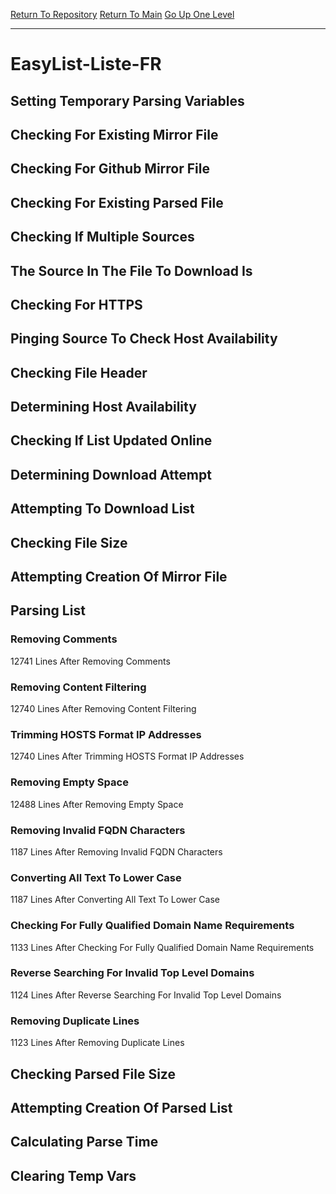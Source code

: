 [Return To Repository](https://github.com/deathbybandaid/piholeparser/)
[Return To Main](https://github.com/deathbybandaid/piholeparser/blob/master/RecentRunLogs/Mainlog.md)
[Go Up One Level](https://github.com/deathbybandaid/piholeparser/blob/master/RecentRunLogs/TopLevelScripts/30-Processing-Blacklists.md)
____________________________________
# EasyList-Liste-FR
## Setting Temporary Parsing Variables
## Checking For Existing Mirror File
## Checking For Github Mirror File
## Checking For Existing Parsed File
## Checking If Multiple Sources
## The Source In The File To Download Is
## Checking For HTTPS
## Pinging Source To Check Host Availability
## Checking File Header
## Determining Host Availability
## Checking If List Updated Online
## Determining Download Attempt
## Attempting To Download List
## Checking File Size
## Attempting Creation Of Mirror File
## Parsing List
### Removing Comments
12741 Lines After Removing Comments
### Removing Content Filtering
12740 Lines After Removing Content Filtering
### Trimming HOSTS Format IP Addresses
12740 Lines After Trimming HOSTS Format IP Addresses
### Removing Empty Space
12488 Lines After Removing Empty Space
### Removing Invalid FQDN Characters
1187 Lines After Removing Invalid FQDN Characters
### Converting All Text To Lower Case
1187 Lines After Converting All Text To Lower Case
### Checking For Fully Qualified Domain Name Requirements
1133 Lines After Checking For Fully Qualified Domain Name Requirements
### Reverse Searching For Invalid Top Level Domains
1124 Lines After Reverse Searching For Invalid Top Level Domains
### Removing Duplicate Lines
1123 Lines After Removing Duplicate Lines
## Checking Parsed File Size
## Attempting Creation Of Parsed List
## Calculating Parse Time
## Clearing Temp Vars
